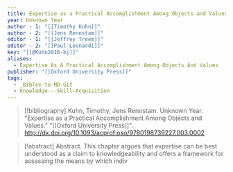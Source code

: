 ```yaml
---
title: Expertise as a Practical Accomplishment Among Objects and Values
year: Unknown Year
author - 1: "[[Timothy Kuhn]]"
author - 2: "[[Jens Rennstam]]"
editor - 1: "[[Jeffrey Treem]]"
editor - 2: "[[Paul Leonardi]]"
key: "[[@Kuhn2016-bj]]"
aliases:
  - Expertise As A Practical Accomplishment Among Objects And Values
publisher: "[[Oxford University Press]]"
tags:
  - _BibTex-to-MD-Git
  - Knowledge---Skill-Acquisition
---
```


> [!bibliography]
> Kuhn, Timothy, Jens Rennstam. Unknown Year. “Expertise as a Practical Accomplishment Among Objects and Values.” "[[Oxford University Press]]". http://dx.doi.org/10.1093/acprof:oso/9780198739227.003.0002

> [!abstract]
> Abstract. This chapter argues that expertise can be best understood as a claim to knowledgeability and offers a framework for assessing the means by which indiv